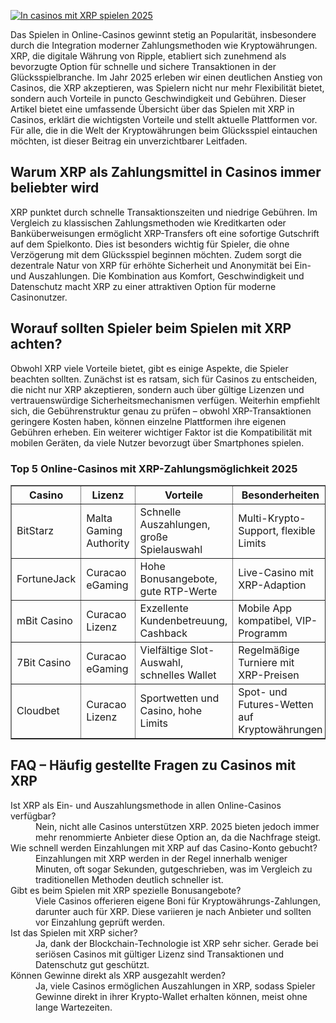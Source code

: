 [![In casinos mit XRP spielen 2025](https://123-caf.pages.dev/gitsignup.png)](https://vrmoo.ru/Bt82HjjY)

<p>Das Spielen in Online-Casinos gewinnt stetig an Popularität, insbesondere durch die Integration moderner Zahlungsmethoden wie Kryptowährungen. XRP, die digitale Währung von Ripple, etabliert sich zunehmend als bevorzugte Option für schnelle und sichere Transaktionen in der Glücksspielbranche. Im Jahr 2025 erleben wir einen deutlichen Anstieg von Casinos, die XRP akzeptieren, was Spielern nicht nur mehr Flexibilität bietet, sondern auch Vorteile in puncto Geschwindigkeit und Gebühren. Dieser Artikel bietet eine umfassende Übersicht über das Spielen mit XRP in Casinos, erklärt die wichtigsten Vorteile und stellt aktuelle Plattformen vor. Für alle, die in die Welt der Kryptowährungen beim Glücksspiel eintauchen möchten, ist dieser Beitrag ein unverzichtbarer Leitfaden.</p>  <h2>Warum XRP als Zahlungsmittel in Casinos immer beliebter wird</h2> <p>XRP punktet durch schnelle Transaktionszeiten und niedrige Gebühren. Im Vergleich zu klassischen Zahlungsmethoden wie Kreditkarten oder Banküberweisungen ermöglicht XRP-Transfers oft eine sofortige Gutschrift auf dem Spielkonto. Dies ist besonders wichtig für Spieler, die ohne Verzögerung mit dem Glücksspiel beginnen möchten. Zudem sorgt die dezentrale Natur von XRP für erhöhte Sicherheit und Anonymität bei Ein- und Auszahlungen. Die Kombination aus Komfort, Geschwindigkeit und Datenschutz macht XRP zu einer attraktiven Option für moderne Casinonutzer.</p>  <h2>Worauf sollten Spieler beim Spielen mit XRP achten?</h2> <p>Obwohl XRP viele Vorteile bietet, gibt es einige Aspekte, die Spieler beachten sollten. Zunächst ist es ratsam, sich für Casinos zu entscheiden, die nicht nur XRP akzeptieren, sondern auch über gültige Lizenzen und vertrauenswürdige Sicherheitsmechanismen verfügen. Weiterhin empfiehlt sich, die Gebührenstruktur genau zu prüfen – obwohl XRP-Transaktionen geringere Kosten haben, können einzelne Plattformen ihre eigenen Gebühren erheben. Ein weiterer wichtiger Faktor ist die Kompatibilität mit mobilen Geräten, da viele Nutzer bevorzugt über Smartphones spielen.</p>  <h3>Top 5 Online-Casinos mit XRP-Zahlungsmöglichkeit 2025</h3> <table border="1" cellpadding="5" cellspacing="0" style="border-collapse: collapse; width: 100%;">   <thead>     <tr>       <th>Casino</th>       <th>Lizenz</th>       <th>Vorteile</th>       <th>Besonderheiten</th>     </tr>   </thead>   <tbody>     <tr>       <td>BitStarz</td>       <td>Malta Gaming Authority</td>       <td>Schnelle Auszahlungen, große Spielauswahl</td>       <td>Multi-Krypto-Support, flexible Limits</td>     </tr>     <tr>       <td>FortuneJack</td>       <td>Curacao eGaming</td>       <td>Hohe Bonusangebote, gute RTP-Werte</td>       <td>Live-Casino mit XRP-Adaption</td>     </tr>     <tr>       <td>mBit Casino</td>       <td>Curacao Lizenz</td>       <td>Exzellente Kundenbetreuung, Cashback</td>       <td>Mobile App kompatibel, VIP-Programm</td>     </tr>     <tr>       <td>7Bit Casino</td>       <td>Curacao eGaming</td>       <td>Vielfältige Slot-Auswahl, schnelles Wallet</td>       <td>Regelmäßige Turniere mit XRP-Preisen</td>     </tr>     <tr>       <td>Cloudbet</td>       <td>Curacao Lizenz</td>       <td>Sportwetten und Casino, hohe Limits</td>       <td>Spot- und Futures-Wetten auf Kryptowährungen</td>     </tr>   </tbody> </table>  <h2>FAQ – Häufig gestellte Fragen zu Casinos mit XRP</h2> <dl>   <dt>Ist XRP als Ein- und Auszahlungsmethode in allen Online-Casinos verfügbar?</dt>   <dd>Nein, nicht alle Casinos unterstützen XRP. 2025 bieten jedoch immer mehr renommierte Anbieter diese Option an, da die Nachfrage steigt.</dd>    <dt>Wie schnell werden Einzahlungen mit XRP auf das Casino-Konto gebucht?</dt>   <dd>Einzahlungen mit XRP werden in der Regel innerhalb weniger Minuten, oft sogar Sekunden, gutgeschrieben, was im Vergleich zu traditionellen Methoden deutlich schneller ist.</dd>    <dt>Gibt es beim Spielen mit XRP spezielle Bonusangebote?</dt>   <dd>Viele Casinos offerieren eigene Boni für Kryptowährungs-Zahlungen, darunter auch für XRP. Diese variieren je nach Anbieter und sollten vor Einzahlung geprüft werden.</dd>    <dt>Ist das Spielen mit XRP sicher?</dt>   <dd>Ja, dank der Blockchain-Technologie ist XRP sehr sicher. Gerade bei seriösen Casinos mit gültiger Lizenz sind Transaktionen und Datenschutz gut geschützt.</dd>    <dt>Können Gewinne direkt als XRP ausgezahlt werden?</dt>   <dd>Ja, viele Casinos ermöglichen Auszahlungen in XRP, sodass Spieler Gewinne direkt in ihrer Krypto-Wallet erhalten können, meist ohne lange Wartezeiten.</dd> </dl>